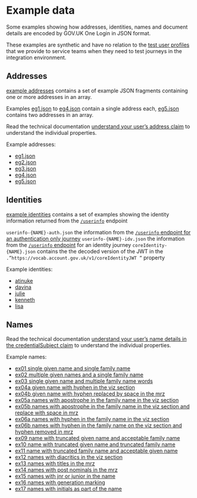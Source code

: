 # Example data

Some examples showing how addresses, identities, names and document details are encoded by GOV.UK One Login in JSON format.

These examples are synthetic and have no relation to the [test user profiles](https://docs.sign-in.service.gov.uk/test-your-integration/using-integration-for-testing/#test-successful-user-journeys) that we provide to service teams when they need to test journeys in the integration environment.


## Addresses

[example addresses](addresses) contains a set of example JSON fragments containing one or more addresses in an array. 

Examples [eg1.json](addresses/eg1.json) to [eg4.json](addresses/eg4.json)  contain a single address each, [eg5.json](addresses/eg5.json) contains two addresses in an array.

Read the technical documentation [understand your user’s address claim](https://docs.sign-in.service.gov.uk/integrate-with-integration-environment/prove-users-identity/#understand-your-user-s-address-claim) to understand the individual properties.

Example addresses:
- [eg1.json](addresses/eg1.json)
- [eg2.json](addresses/eg2.json)
- [eg3.json](addresses/eg3.json)
- [eg4.json](addresses/eg4.json)
- [eg5.json](addresses/eg5.json)


## Identities

[example identities](identities) contains a set of examples showing the identity information returned from the [`/userinfo`](https://docs.sign-in.service.gov.uk/integrate-with-integration-environment/authenticate-your-user/#retrieve-user-information) endpoint

`userinfo-{NAME}-auth.json` the information from the [`/userinfo` endpoint for an authentication only journey](https://docs.sign-in.service.gov.uk/integrate-with-integration-environment/authenticate-your-user/#receive-response-for-retrieve-user-information)
`userinfo-{NAME}-idv.json` the information from the [`/userinfo` endpoint](https://docs.sign-in.service.gov.uk/integrate-with-integration-environment/prove-users-identity/#prove-your-user-39-s-identity) for an identity journey
`coreIdentity-{NAME}.json` contains the the decoded version of the JWT in the `.”https://vocab.account.gov.uk/v1/coreIdentityJWT ”` property


Example identities:
- [atinuke](identities/atinuke)
- [davina](identities/davina)
- [julie](identities/jilie)
- [kenneth](identities/kenneth)
- [lisa](identities/lisa)



## Names

Read the technical documentation [understand your user’s name details in the credentialSubject claim](https://docs.sign-in.service.gov.uk/integrate-with-integration-environment/prove-users-identity/#understand-your-user-s-core-identity-claim) to understand the individual properties.

Example names:
 - [ex01 single given name and single family name](names/ex01-single-given-name-and-single-family-name.json)
 - [ex02 multiple given names and a single family name](names/ex02-multiple-given-names-and-a-single-family-name.json)
 - [ex03 single given name and multiple family name words](names/ex03-single-given-name-and-multiple-family-name-words.json)
 - [ex04a given name with hyphen in the viz section](names/ex04a-given-name-with-hyphen-in-the-viz-section.json)
 - [ex04b given name with hyphen replaced by space in the mrz](names/ex04b-given-name-with-hyphen-replaced-by-space-in-the-mrz.json)
 - [ex05a names with apostrophe in the family name in the viz section](names/ex05a-names-with-apostrophe-in-the-family-name-in-the-viz-section.json)
 - [ex05b names with apostrophe in the family name in the viz section and replace with space in mrz](names/ex05b-names-with-apostrophe-in-the-family-name-in-the-viz-section-and-replace-with-space-in-mrz.json)
 - [ex06a names with hyphen in the family name in the viz section](names/ex06a-names-with-hyphen-in-the-family-name-in-the-viz-section.json)
 - [ex06b names with hyphen in the family name on the viz section and hyphen removed in mrz](names/ex06b-names-with-hyphen-in-the-family-name-on-the-viz-section-and-hyphen-removed-in-mrz.json)
 - [ex09 name with truncated given name and acceptable family name](names/ex09-name-with-truncated-given-name-and-acceptable-family-name.json)
 - [ex10 name with truncated given name and truncated family name](names/ex10-name-with-truncated-given-name-and-truncated-family-name.json)
 - [ex11 name with truncated family name and acceptable given name](names/ex11-name-with-truncated-family-name-and-acceptable-given-name.json)
 - [ex12 names with diacritics in the viz section](names/ex12-names-with-diacritics-in-the-viz-section.json)
 - [ex13 names with titles in the mrz](names/ex13-names-with-titles-in-the-mrz.json)
 - [ex14 names with post nominals in the mrz](names/ex14-names-with-post-nominals-in-the-mrz.json)
 - [ex15 names with jnr or junior in the name](names/ex15-names-with-jnr-or-junior-in-the-name.json)
 - [ex16 names with generation marking](names/ex16-names-with-generation-marking.json)
 - [ex17 names with initials as part of the name](names/ex17-names-with-initials-as-part-of-the-name.json)



